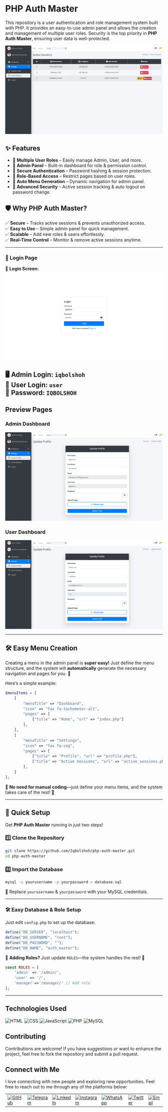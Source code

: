# PHP Auth Master  

This repository is a user authentication and role management system built with PHP. It provides an easy-to-use admin panel and allows the creation and management of multiple user roles. Security is the top priority in **PHP Auth Master**, ensuring user data is well-protected.  

![Active Sessions](src/images/active_sessions.png)

## ✨ Features  

- 🔹 **Multiple User Roles** – Easily manage Admin, User, and more.  
- 🔹 **Admin Panel** – Built-in dashboard for role & permission control.  
- 🔹 **Secure Authentication** – Password hashing & session protection.  
- 🔹 **Role-Based Access** – Restrict pages based on user roles.  
- 🔹 **Auto Menu Generation** – Dynamic navigation for admin panel.  
- 🔹 **Advanced Security** – Active session tracking & auto logout on password change.  

## 🛡 Why PHP Auth Master?  

✅ **Secure** – Tracks active sessions & prevents unauthorized access.  
✅ **Easy to Use** – Simple admin panel for quick management.  
✅ **Scalable** – Add new roles & users effortlessly.  
✅ **Real-Time Control** – Monitor & remove active sessions anytime.  

---

### 🔐 Login Page  

📸 **Login Screen:**  
![Login](src/images/login.png)

🖥 **Admin Login:** `iqbolshoh`  
👤 **User Login:** `user`  
🔑 **Password:** `IQBOLSHOH`  
---

## Preview Pages  

### Admin Dashboard  
![Admin](src/images/admin_panel.png)  

### User Dashboard  
![User](src/images/user.png)  

---

## 🛠 **Easy Menu Creation**  

Creating a menu in the admin panel is **super easy!** Just define the menu structure, and the system will **automatically** generate the necessary navigation and pages for you. 🎉  

Here’s a simple example:  

```php
$menuItems = [
    [
        "menuTitle" => "Dashboard",
        "icon" => "fas fa-tachometer-alt",
        "pages" => [
            ["title" => "Home", "url" => "index.php"]
        ],
    ],
    [
        "menuTitle" => "Settings",
        "icon" => "fas fa-cog",
        "pages" => [
            ["title" => "Profile", "url" => "profile.php"],
            ["title" => "Active Sessions", "url" => "active_sessions.php"]
        ],
    ]
];
```  

📌 **No need for manual coding**—just define your menu items, and the system takes care of the rest! 🚀

---

## 🚀 Quick Setup  

Get **PHP Auth Master** running in just two steps!  

### 1️⃣ Clone the Repository  
```bash
git clone https://github.com/Iqbolshoh/php-auth-master.git
cd php-auth-master
```

### 2️⃣ Import the Database  
```bash
mysql -u yourusername -p yourpassword < database.sql
```
🔹 Replace `yourusername` & `yourpassword` with your MySQL credentials.  

---

### 🛠 **Easy Database & Role Setup**  

Just edit `config.php` to set up the database:  

```php
define("DB_SERVER", "localhost");
define("DB_USERNAME", "root");
define("DB_PASSWORD", "");
define("DB_NAME", "auth_master");
```

🔑 **Adding Roles?** Just update `ROLES`—the system handles the rest! 🚀  

```php
const ROLES = [
    'admin' => '/admin/',
    'user' => '/', 
    'manager'=>'/manager/' // Add role
];
```
---

## Technologies Used

<div style="display: flex; flex-wrap: wrap; gap: 5px;">
    <img src="https://img.shields.io/badge/HTML-%23F06529.svg?style=for-the-badge&logo=html5&logoColor=white"
        alt="HTML">
    <img src="https://img.shields.io/badge/CSS-%231572B6.svg?style=for-the-badge&logo=css3&logoColor=white" alt="CSS">
    <img src="https://img.shields.io/badge/JavaScript-%23323330.svg?style=for-the-badge&logo=javascript&logoColor=%23F7DF1E"
        alt="JavaScript">
     <img src="https://img.shields.io/badge/PHP-%23777BB4.svg?style=for-the-badge&logo=php&logoColor=white" alt="PHP">
   <img src="https://img.shields.io/badge/MySQL-%234479A1.svg?style=for-the-badge&logo=mysql&logoColor=white"
        alt="MySQL">
</div>


## Contributing

Contributions are welcome! If you have suggestions or want to enhance the project, feel free to fork the repository and submit a pull request.


## Connect with Me

I love connecting with new people and exploring new opportunities. Feel free to reach out to me through any of the platforms below:

<table>
    <tr>
        <td>
            <a href="https://github.com/iqbolshoh">
                <img src="https://raw.githubusercontent.com/rahuldkjain/github-profile-readme-generator/master/src/images/icons/Social/github.svg"
                    height="48" width="48" alt="GitHub" />
            </a>
        </td>
        <td>
            <a href="https://t.me/iqbolshoh_777">
                <img src="https://github.com/gayanvoice/github-active-users-monitor/blob/master/public/images/icons/telegram.svg"
                    height="48" width="48" alt="Telegram" />
            </a>
        </td>
        <td>
            <a href="https://www.linkedin.com/in/iiqbolshoh/">
                <img src="https://github.com/gayanvoice/github-active-users-monitor/blob/master/public/images/icons/linkedin.svg"
                    height="48" width="48" alt="LinkedIn" />
            </a>
        </td>
        <td>
            <a href="https://instagram.com/iqbolshoh_777" target="blank"><img align="center"
                    src="https://raw.githubusercontent.com/rahuldkjain/github-profile-readme-generator/master/src/images/icons/Social/instagram.svg"
                    alt="instagram" height="48" width="48" /></a>
        </td>
        <td>
            <a href="https://wa.me/qr/22PVFQSMQQX4F1">
                <img src="https://github.com/gayanvoice/github-active-users-monitor/blob/master/public/images/icons/whatsapp.svg"
                    height="48" width="48" alt="WhatsApp" />
            </a>
        </td>
        <td>
            <a href="https://x.com/iqbolshoh_777">
                <img src="https://img.shields.io/badge/X-000000?style=for-the-badge&logo=x&logoColor=white" height="48"
                    width="48" alt="Twitter" />
            </a>
        </td>
        <td>
            <a href="mailto:iilhomjonov777@gmail.com">
                <img src="https://github.com/gayanvoice/github-active-users-monitor/blob/master/public/images/icons/gmail.svg"
                    height="48" width="48" alt="Email" />
            </a>
        </td>
    </tr>
</table>